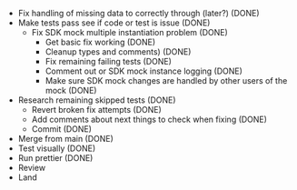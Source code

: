 - Fix handling of missing data to correctly through (later?) (DONE)
- Make tests pass
  see if code or test is issue (DONE)
  - Fix SDK mock multiple instantiation problem (DONE)
    - Get basic fix working (DONE)
    - Cleanup types and comments) (DONE)
    - Fix remaining failing tests (DONE)
    - Comment out or SDK mock instance logging (DONE)
    - Make sure SDK mock changes are handled by other users of the mock (DONE)
- Research remaining skipped tests (DONE)
  - Revert broken fix attempts (DONE)
  - Add comments about next things to check when fixing (DONE)
  - Commit (DONE)
- Merge from main (DONE)
- Test visually (DONE)
- Run prettier (DONE)
- Review
- Land
